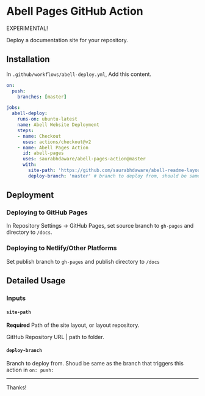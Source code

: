 # Abell Pages GitHub Action

EXPERIMENTAL!

Deploy a documentation site for your repository.

## Installation

In `.github/workflows/abell-deploy.yml`, Add this content.
```yaml
on:
  push:
    branches: [master]

jobs:
  abell-deploy:
    runs-on: ubuntu-latest
    name: Abell Website Deployment
    steps:
    - name: Checkout
      uses: actions/checkout@v2
    - name: Abell Pages Action
      id: abell-pages
      uses: saurabhdaware/abell-pages-action@master
      with:
        site-path: 'https://github.com/saurabhdaware/abell-readme-layout'
        deploy-branch: 'master' # branch to deploy from, should be same as on push branch
```

## Deployment

### Deploying to GitHub Pages

In Repository Settings -> GitHub Pages, set source branch to `gh-pages` and directory to `/docs`.


### Deploying to Netlify/Other Platforms

Set publish branch to `gh-pages` and publish directory to `/docs`


## Detailed Usage
### Inputs

#### `site-path`

**Required** Path of the site layout, or layout repository.

GitHub Repository URL | path to folder.

#### `deploy-branch`

Branch to deploy from. Shoud be same as the branch that triggers this action in `on: push:`

---

Thanks!